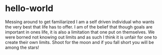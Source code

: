 # hello-world
Messing around to get familiarized
I am a self driven individual who wants the very best that life has to offer. 
I am of the belief that though goals are important in ones life, it is also a limitation that one put on themselves. 
We were borned not knowing out limits and as such I think it is unfair for one to create their own limits.
Shoot for the moon and if you fall short you will be among the stars!
